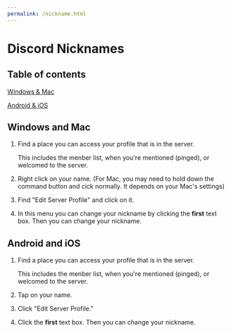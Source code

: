 ```yaml
---
permalink: /nickname.html
---
```


# Discord Nicknames

## Table of contents
[Windows & Mac](#windows-and-mac)

[Android & iOS](#android-and-ios)

## Windows and Mac

1. Find a place you can access your profile that is in the server.

    This includes the menber list, when you're mentioned (pinged), or welcomed to the server.
2. Right click on your name. (For Mac, you may need to hold down the command button and cick normally. It depends on your Mac's settings)
3. Find "Edit Server Profile" and click on it.
4. In this menu you can change your nickname by clicking the __first__ text box. Then you can change your nickname.

## Android and iOS

1. Find a place you can access your profile that is in the server.

    This includes the menber list, when you're mentioned (pinged), or welcomed to the server.
2. Tap on your name.
3. Click "Edit Server Profile."
4. Click the __first__ text box. Then you can change your nickname.
